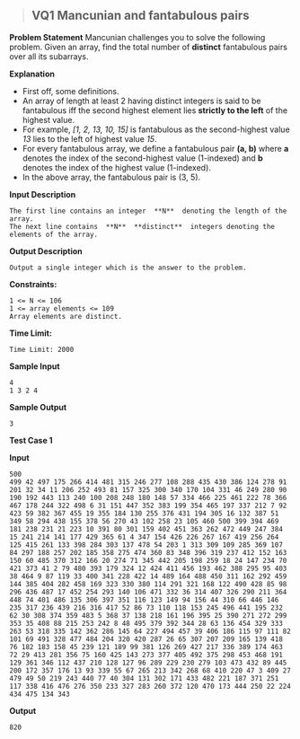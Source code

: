 > ## VQ1 Mancunian and fantabulous pairs

**Problem Statement**
Mancunian challenges you to solve the following problem. Given an array, find the total number of  **distinct**  fantabulous pairs over all its subarrays.

**Explanation**
- First off, some definitions.  
- An array of length at least 2 having distinct integers is said to be fantabulous iff the second highest element lies  **strictly to the left**  of the highest value. 
- For example,  _[1, 2, 13, 10, 15]_  is fantabulous as the second-highest value  _13_  lies to the left of highest value  _15_.  
- For every fantabulous array, we define a fantabulous pair  **(a, b)**  where  **a**  denotes the index of the second-highest value (1-indexed) and  **b**  denotes the index of the highest value (1-indexed). 
- In the above array, the fantabulous pair is (3, 5).  

**Input Description**  

    The first line contains an integer  **N**  denoting the length of the array. 
    The next line contains  **N**  **distinct**  integers denoting the elements of the array.

**Output Description**  

    Output a single integer which is the answer to the problem.

**Constraints:**  

    1 <= N <= 106  
    1 <= array elements <= 109  
    Array elements are distinct.

**Time Limit:**

    Time Limit: 2000

**Sample Input**

    4
	1 3 2 4

**Sample Output**

    3

**Test Case 1**

**Input**

    500
	499 42 497 175 266 414 481 315 246 277 108 288 435 430 386 124 278 91 201 32 34 11 206 252 493 81 157 325 300 340 170 104 331 46 249 280 90 190 192 443 113 240 100 208 248 180 148 57 334 466 225 461 222 78 366 467 178 244 322 498 6 31 151 447 352 383 199 354 465 197 337 212 7 92 423 59 382 367 455 19 355 184 130 255 376 431 194 305 16 132 387 51 349 58 294 438 155 378 56 270 43 102 258 23 105 460 500 399 394 469 181 238 231 21 223 10 391 80 301 159 402 451 363 262 472 449 247 384 15 241 214 141 177 429 365 61 4 347 154 426 226 267 167 419 256 264 125 415 261 133 398 284 303 137 478 54 203 1 313 309 109 285 369 107 84 297 188 257 202 185 358 275 474 360 83 348 396 319 237 412 152 163 150 60 485 370 312 166 20 274 71 345 442 205 198 259 18 24 147 234 70 421 373 41 2 79 480 393 179 324 12 424 411 456 193 462 388 295 95 403 38 464 9 87 119 33 400 341 228 422 14 489 164 488 450 311 162 292 459 144 385 404 282 458 169 323 330 380 114 291 321 168 122 490 428 85 98 296 436 487 17 452 254 293 140 106 471 332 36 314 407 326 290 211 364 448 74 401 486 135 306 397 351 116 123 149 94 156 44 310 66 446 146 235 317 236 439 216 316 417 52 86 73 110 118 153 245 496 441 195 232 62 30 308 374 359 483 5 368 37 138 218 161 196 395 25 390 271 272 299 353 35 408 88 215 253 242 8 48 495 379 392 344 28 63 136 454 329 333 263 53 318 335 142 362 286 145 64 227 494 457 39 406 186 115 97 111 82 101 69 491 328 477 484 204 320 420 287 26 65 307 207 209 165 139 418 76 182 183 158 45 239 121 189 99 381 126 269 427 217 336 389 174 463 72 29 413 281 356 75 160 425 143 273 377 405 492 375 298 453 468 191 129 361 346 112 437 210 128 127 96 289 229 230 279 103 473 432 89 445 200 172 357 176 13 93 339 55 67 265 213 342 268 68 410 220 47 3 409 27 479 49 50 219 243 440 77 40 304 131 302 171 433 482 221 187 371 251 117 338 416 476 276 350 233 327 283 260 372 120 470 173 444 250 22 224 434 475 134 343

**Output**

    820
